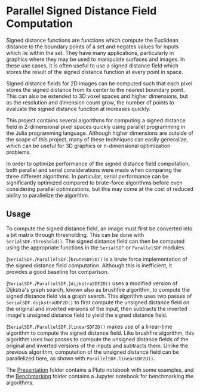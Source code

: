 # Parallel Signed Distance Field Computation
Signed distance functions are functions which compute the Euclidean distance to the boundary points of a set and negates values for inputs which lie within the set. They have many applications, particularly in graphics where they may be used to manipulate surfaces and images. In these use cases, it is often useful to use a signed distance field which stores the result of the signed distance function at every point in space. 

Signed distance fields for 2D images can be computed such that each pixel stores the signed distance from its center to the nearest boundary point. This can also be extended to 3D voxel spaces and higher dimensions, but as the resolution and dimension count grow, the number of points to evaluate the signed distance function at increases quickly.

This project contains several algorithms for computing a signed distance field in 2-dimensional pixel spaces quickly using parallel programming in the Julia programming language. Although higher dimensions are outside of the scope of this project, many of these techniques can easily generalize, which can be useful for 3D graphics or n-dimensional optimization problems.

In order to optimize performance of the signed distance field computation, both parallel and serial considerations were made when comparing the three different algorithms. In particular, serial performance can be significantly optimized compared to brute-force algorithms before even considering parallel optimizations, but this may come at the cost of reduced ability to parallelize the algorithm. 

## Usage
To compute the signed distance field, an image must first be converted into a bit matrix through thresholding. This can be done with `SerialSDF.threshold()`. The signed distance field can then be computed using the appropriate functions in the `SerialSDF` or `ParallelSDF` modules.

(`SerialSDF.`/`ParallelSDF.`)`bruteSDF2D()` is a brute force implementation of the signed distance field computation. Although this is inefficient, it provides a good baseline for comparison.

(`SerialSDF.`/`ParallelSDF.`)`dijkstraSDF2D()` uses a modified version of Dijkstra's graph search, known also as brushfire algorithm, to compute the signed distance field via a graph search. This algorithm uses two passes of `SerialSDF.dijkstraUDF2D()` to first compute the unsigned distance field on the original and inverted versions of the input, then subtracts the inverted image's unsigned distance field to yield the signed distance field.

(`SerialSDF.`/`ParallelSDF.`)`linearSDF2D()` makes use of a linear-time algorithm to compute the signed distance field. Like brushfire algorithm, this algorithm uses two passes to compute the unsigned distance fields of the original and inverted versions of the inputs and subtracts them. Unlike the previous algorithm, computation of the unsigned distance field can be parallelized here, as shown with `ParallelSDF.linearUDF2D()`.

The [Presentation](/Presentation/) folder contains a Pluto notebook with some examples, and the [Benchmarking](/Benchmarking/) folder contains a Jupyter notebook for benchmarking the algorithms.